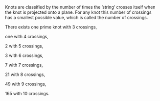 Knots are classified by the number of times the ’string’ crosses itself
when the knot is projected onto a plane. For any knot this number of
crossings has a smallest possible value, which is called the number of
crossings.

There exists one prime knot with 3 crossings,

one with 4 crossings,

2 with 5 crossings,

3 with 6 crossings,

7 with 7 crossings,

21 with 8 crossings,

49 with 9 crossings,

165 with 10 crossings.
